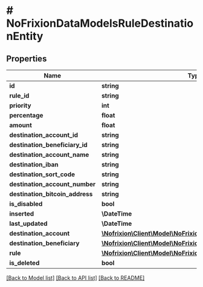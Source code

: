 # # NoFrixionDataModelsRuleDestinationEntity

## Properties

Name | Type | Description | Notes
------------ | ------------- | ------------- | -------------
**id** | **string** |  | [optional]
**rule_id** | **string** |  | [optional]
**priority** | **int** |  | [optional]
**percentage** | **float** |  | [optional]
**amount** | **float** |  | [optional]
**destination_account_id** | **string** |  | [optional]
**destination_beneficiary_id** | **string** |  | [optional]
**destination_account_name** | **string** |  | [optional]
**destination_iban** | **string** |  | [optional]
**destination_sort_code** | **string** |  | [optional]
**destination_account_number** | **string** |  | [optional]
**destination_bitcoin_address** | **string** |  | [optional]
**is_disabled** | **bool** |  | [optional]
**inserted** | **\DateTime** |  | [optional]
**last_updated** | **\DateTime** |  | [optional]
**destination_account** | [**\Nofrixion\Client\Model\NoFrixionDataModelsAccountEntity**](NoFrixionDataModelsAccountEntity.md) |  | [optional]
**destination_beneficiary** | [**\Nofrixion\Client\Model\NoFrixionDataModelsBeneficiaryEntity**](NoFrixionDataModelsBeneficiaryEntity.md) |  | [optional]
**rule** | [**\Nofrixion\Client\Model\NoFrixionDataModelsRuleEntity**](NoFrixionDataModelsRuleEntity.md) |  | [optional]
**is_deleted** | **bool** |  | [optional]

[[Back to Model list]](../../README.md#models) [[Back to API list]](../../README.md#endpoints) [[Back to README]](../../README.md)
